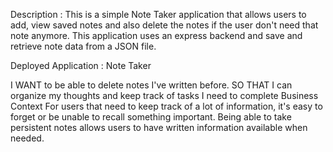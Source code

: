 Description :
This is a simple Note Taker application that allows users to add, view saved notes and also delete the notes if the user don't need that note anymore. This application uses an express backend and save and retrieve note data from a JSON file.

Deployed Application :
Note Taker

I WANT to be able to delete notes I've written before.
SO THAT I can organize my thoughts and keep track of tasks I need to complete
Business Context
For users that need to keep track of a lot of information, it's easy to forget or be unable to recall something important.
Being able to take persistent notes allows users to have written information available when needed.

